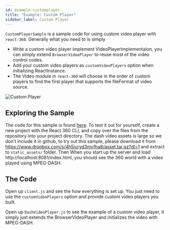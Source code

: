 ```yaml
---
id: example-customplayer
title: "Example: Custom Player"
sidebar_label: Custom Player
---
```


`CustomPlayerSample` is a sample code for using custom video player with `react-360`. Generally what you need to is simply
  - Write a custom video player implement VideoPlayerImplementaion, you can simply extend `BrowserVideoPlayer` to reuse most of the video control codes.
  - Add your custom video players as `customVideoPlayers` option when initializing ReactInstance.
  - The Video module in `react-360` will choose in the order of custom players to find the first player that supports the fileFormat of video source.

![Custom Player](/react-360/img/example-customplayer.jpg)

## Exploring the Sample

The code for this sample is found [here](https://github.com/facebook/react-360/tree/master/Samples/CustomPlayerSample). To test it out for yourself, create a new project with the React 360 CLI, and copy over the files from the repository into your project directory. The dash video assets is large so we don't include it in github, to try out this sample, please download it from https://www.dropbox.com/s/4h5iuryd3myfha8/asset.tar.gz?dl=1 and extract to `static_assets/` folder. Then When you start up the server and load http://localhost:8081/index.html, you should see the 360 world with a video played using MPEG-DASH.


## The Code

Open up `client.js` and see the how everything is set up. You just need to use the `customVideoPlayers` option and provide custom video players you built.

Open up `DashVideoPlayer.js` to see the example of a custom video player, it simply just extends the BrowserVideoPlayer and initializes the video with MPEG-DASH.
